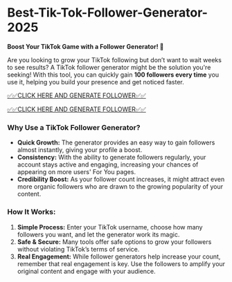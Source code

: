 # Best-Tik-Tok-Follower-Generator-2025

**Boost Your TikTok Game with a Follower Generator! 🚀**

Are you looking to grow your TikTok following but don’t want to wait weeks to see results? A TikTok follower generator might be the solution you're seeking! With this tool, you can quickly gain **100 followers every time** you use it, helping you build your presence and get noticed faster.

[✅✅CLICK HERE AND GENERATE FOLLOWER✅✅](https://shorturl.at/F4Fgq)

[✅✅CLICK HERE AND GENERATE FOLLOWER✅✅](https://shorturl.at/F4Fgq)


### Why Use a TikTok Follower Generator?

- **Quick Growth:** The generator provides an easy way to gain followers almost instantly, giving your profile a boost.
- **Consistency:** With the ability to generate followers regularly, your account stays active and engaging, increasing your chances of appearing on more users' For You pages.
- **Credibility Boost:** As your follower count increases, it might attract even more organic followers who are drawn to the growing popularity of your content.

### How It Works:

1. **Simple Process:** Enter your TikTok username, choose how many followers you want, and let the generator work its magic. 
2. **Safe & Secure:** Many tools offer safe options to grow your followers without violating TikTok’s terms of service.
3. **Real Engagement:** While follower generators help increase your count, remember that real engagement is key. Use the followers to amplify your original content and engage with your audience.
